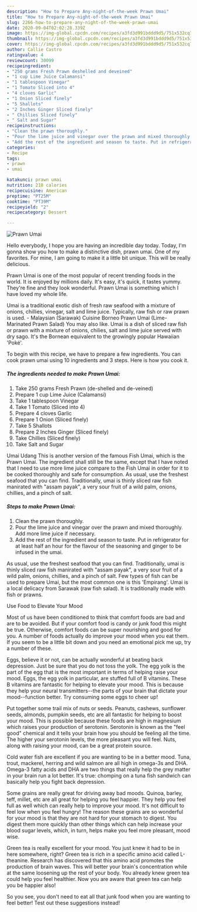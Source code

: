 ```yaml
---
description: "How to Prepare Any-night-of-the-week Prawn Umai"
title: "How to Prepare Any-night-of-the-week Prawn Umai"
slug: 2266-how-to-prepare-any-night-of-the-week-prawn-umai
date: 2020-09-04T02:02:28.339Z
image: https://img-global.cpcdn.com/recipes/a3fd3d991bddd9d5/751x532cq70/prawn-umai-recipe-main-photo.jpg
thumbnail: https://img-global.cpcdn.com/recipes/a3fd3d991bddd9d5/751x532cq70/prawn-umai-recipe-main-photo.jpg
cover: https://img-global.cpcdn.com/recipes/a3fd3d991bddd9d5/751x532cq70/prawn-umai-recipe-main-photo.jpg
author: Callie Castro
ratingvalue: 4
reviewcount: 30099
recipeingredient:
- "250 grams Fresh Prawn deshelled and deveined"
- "1 cup Lime Juice Calamansi"
- "1 tablespoon Vinegar"
- "1 Tomato Sliced into 4"
- "4 cloves Garlic"
- "1 Onion Sliced finely"
- "5 Shallots"
- "2 Inches Ginger Sliced finely"
- " Chillies Sliced finely"
- " Salt and Sugar"
recipeinstructions:
- "Clean the prawn thoroughly."
- "Pour the lime juice and vinegar over the prawn and mixed thoroughly. Add more lime juice if necessary."
- "Add the rest of the ingredient and season to taste. Put in refrigerator for at least half an hour for the flavour of the seasoning and ginger to be infused in the umai."
categories:
- Recipe
tags:
- prawn
- umai

katakunci: prawn umai 
nutrition: 218 calories
recipecuisine: American
preptime: "PT25M"
cooktime: "PT39M"
recipeyield: "2"
recipecategory: Dessert

---
```



![Prawn Umai](https://img-global.cpcdn.com/recipes/a3fd3d991bddd9d5/751x532cq70/prawn-umai-recipe-main-photo.jpg)

Hello everybody, I hope you are having an incredible day today. Today, I'm gonna show you how to make a distinctive dish, prawn umai. One of my favorites. For mine, I am going to make it a little bit unique. This will be really delicious.

Prawn Umai is one of the most popular of recent trending foods in the world. It is enjoyed by millions daily. It's easy, it's quick, it tastes yummy. They're fine and they look wonderful. Prawn Umai is something which I have loved my whole life.

Umai is a traditional exotic dish of fresh raw seafood with a mixture of onions, chillies, vinegar, salt and lime juice. Typically, raw fish or raw prawn is used. - Malaysian (Sarawak) Cuisine Borneo Prawn Umai (Lime-Marinated Prawn Salad) You may also like. Umai is a dish of sliced raw fish or prawn with a mixture of onions, chilies, salt and lime juice served with dry sago. It&#39;s the Bornean equivalent to the growingly popular Hawaiian &#39;Poké&#39;.


To begin with this recipe, we have to prepare a few ingredients. You can cook prawn umai using 10 ingredients and 3 steps. Here is how you cook it.

<!--inarticleads1-->

##### The ingredients needed to make Prawn Umai:

1. Take 250 grams Fresh Prawn (de-shelled and de-veined)
1. Prepare 1 cup Lime Juice (Calamansi)
1. Take 1 tablespoon Vinegar
1. Take 1 Tomato (Sliced into 4)
1. Prepare 4 cloves Garlic
1. Prepare 1 Onion (Sliced finely)
1. Take 5 Shallots
1. Prepare 2 Inches Ginger (Sliced finely)
1. Take  Chillies (Sliced finely)
1. Take  Salt and Sugar


Umai Udang This is another version of the famous Fish Umai, which is the Prawn Umai. The ingredient shall still be the same, except that I have noted that I need to use more lime juice compare to the Fish Umai in order for it to be cooked thoroughly and safe for consumption. As usual, use the freshest seafood that you can find. Traditionally, umai is thinly sliced raw fish manirated with &#34;assam payak&#34;, a very sour fruit of a wild palm, onions, chillies, and a pinch of salt. 

<!--inarticleads2-->

##### Steps to make Prawn Umai:

1. Clean the prawn thoroughly.
1. Pour the lime juice and vinegar over the prawn and mixed thoroughly. Add more lime juice if necessary.
1. Add the rest of the ingredient and season to taste. Put in refrigerator for at least half an hour for the flavour of the seasoning and ginger to be infused in the umai.


As usual, use the freshest seafood that you can find. Traditionally, umai is thinly sliced raw fish manirated with &#34;assam payak&#34;, a very sour fruit of a wild palm, onions, chillies, and a pinch of salt. Few types of fish can be used to prepare Umai, but the most common one is this &#39;Empirang&#39;. Umai is a local delicacy from Sarawak (raw fish salad). It is traditionally made with fish or prawns. 

Use Food to Elevate Your Mood


Most of us have been conditioned to think that comfort foods are bad and are to be avoided. But if your comfort food is candy or junk food this might be true. Otherwise, comfort foods can be super nourishing and good for you. A number of foods actually do improve your mood when you eat them. If you seem to be a little bit down and you need an emotional pick me up, try a number of these.

Eggs, believe it or not, can be actually wonderful at beating back depression. Just be sure that you do not toss the yolk. The egg yolk is the part of the egg that is the most important in terms of helping raise your mood. Eggs, the egg yolk in particular, are stuffed full of B vitamins. These B vitamins are fantastic for helping to elevate your mood. This is because they help your neural transmitters--the parts of your brain that dictate your mood--function better. Try consuming some eggs to cheer up!

Put together some trail mix of nuts or seeds. Peanuts, cashews, sunflower seeds, almonds, pumpkin seeds, etc are all fantastic for helping to boost your mood. This is possible because these foods are high in magnesium which raises your production of serotonin. Serotonin is known as the "feel good" chemical and it tells your brain how you should be feeling all the time. The higher your serotonin levels, the more pleasant you will feel. Nuts, along with raising your mood, can be a great protein source.

Cold water fish are excellent if you are wanting to be in a better mood. Tuna, trout, mackerel, herring and wild salmon are all high in omega-3s and DHA. Omega-3 fatty acids and DHA are two things that really help the grey matter in your brain run a lot better. It's true: chomping on a tuna fish sandwich can basically help you fight back depression. 

Some grains are really great for driving away bad moods. Quinoa, barley, teff, millet, etc are all great for helping you feel happier. They help you feel full as well which can really help to improve your mood. It's not difficult to feel low when you feel hungry! The reason these grains are so wonderful for your mood is that they are not hard for your stomach to digest. You digest them more quickly than other things which can help increase your blood sugar levels, which, in turn, helps make you feel more pleasant, mood wise.

Green tea is really excellent for your mood. You just knew it had to be in here somewhere, right? Green tea is rich in a specific amino acid called L-theanine. Research has discovered that this amino acid promotes the production of brain waves. This will better your brain's concentration while at the same loosening up the rest of your body. You already knew green tea could help you feel healthier. Now you are aware that green tea can help you be happier also!

So you see, you don't need to eat all that junk food when you are wanting to feel better! Test out  these suggestions  instead!

